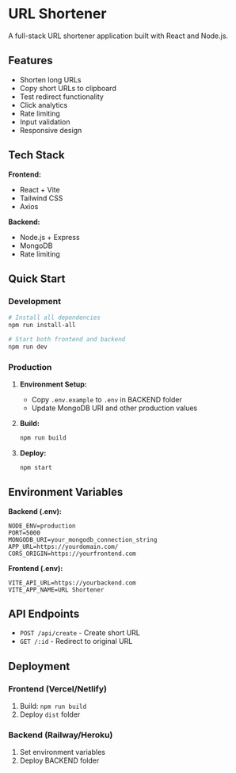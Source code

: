 # URL Shortener

A full-stack URL shortener application built with React and Node.js.

## Features

- Shorten long URLs
- Copy short URLs to clipboard
- Test redirect functionality
- Click analytics
- Rate limiting
- Input validation
- Responsive design

## Tech Stack

**Frontend:**
- React + Vite
- Tailwind CSS
- Axios

**Backend:**
- Node.js + Express
- MongoDB
- Rate limiting

## Quick Start

### Development
```bash
# Install all dependencies
npm run install-all

# Start both frontend and backend
npm run dev
```

### Production

1. **Environment Setup:**
   - Copy `.env.example` to `.env` in BACKEND folder
   - Update MongoDB URI and other production values

2. **Build:**
   ```bash
   npm run build
   ```

3. **Deploy:**
   ```bash
   npm start
   ```

## Environment Variables

**Backend (.env):**
```
NODE_ENV=production
PORT=5000
MONGODB_URI=your_mongodb_connection_string
APP_URL=https://yourdomain.com/
CORS_ORIGIN=https://yourfrontend.com
```

**Frontend (.env):**
```
VITE_API_URL=https://yourbackend.com
VITE_APP_NAME=URL Shortener
```

## API Endpoints

- `POST /api/create` - Create short URL
- `GET /:id` - Redirect to original URL

## Deployment

### Frontend (Vercel/Netlify)
1. Build: `npm run build`
2. Deploy `dist` folder

### Backend (Railway/Heroku)
1. Set environment variables
2. Deploy BACKEND folder
